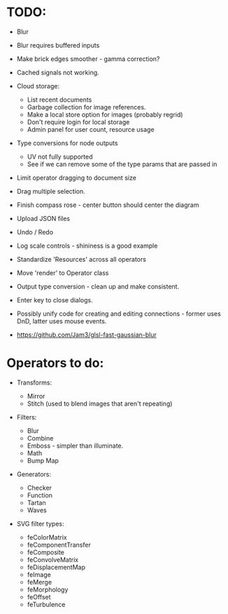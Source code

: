 # TODO:

* Blur
* Blur requires buffered inputs
* Make brick edges smoother - gamma correction?
* Cached signals not working.
* Cloud storage:
  * List recent documents
  * Garbage collection for image references.
  * Make a local store option for images (probably regrid)
  * Don't require login for local storage
  * Admin panel for user count, resource usage
* Type conversions for node outputs
  * UV not fully supported
  * See if we can remove some of the type params that are passed in
* Limit operator dragging to document size
* Drag multiple selection.
* Finish compass rose - center button should center the diagram
* Upload JSON files
* Undo / Redo
* Log scale controls - shininess is a good example
* Standardize 'Resources' across all operators
* Move 'render' to Operator class
* Output type conversion - clean up and make consistent.
* Enter key to close dialogs.
* Possibly unify code for creating and editing connections - former uses DnD, latter uses mouse
  events.

* https://github.com/Jam3/glsl-fast-gaussian-blur

# Operators to do:
  * Transforms:
    * Mirror
    * Stitch (used to blend images that aren't repeating)
  * Filters:
    * Blur
    * Combine
    * Emboss - simpler than illuminate.
    * Math
    * Bump Map
  * Generators:
    * Checker
    * Function
    * Tartan
    * Waves

  * SVG filter types:
    * feColorMatrix
    * feComponentTransfer
    * feComposite
    * feConvolveMatrix
    * feDisplacementMap
    * feImage
    * feMerge
    * feMorphology
    * feOffset
    * feTurbulence

